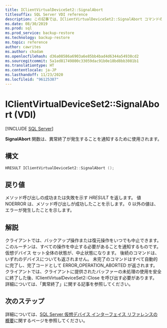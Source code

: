 ```yaml
---
title: IClientVirtualDeviceSet2::SignalAbort
titlesuffix: SQL Server VDI reference
description: この記事では、IClientVirtualDeviceSet2::SignalAbort コマンドのリファレンスを提供します。
ms.date: 08/30/2019
ms.prod: sql
ms.prod_service: backup-restore
ms.technology: backup-restore
ms.topic: reference
author: cawrites
ms.author: chadam
ms.openlocfilehash: d36a08586a6903a6e85bb4bad4d6344a54938cd2
ms.sourcegitcommit: 5a1ed81749800c33059dac91b0e18bd8bb3081b1
ms.translationtype: HT
ms.contentlocale: ja-JP
ms.lasthandoff: 11/23/2020
ms.locfileid: "96125387"
---
```

# <a name="iclientvirtualdeviceset2signalabort-vdi"></a>IClientVirtualDeviceSet2::SignalAbort (VDI)

[!INCLUDE [SQL Server](../../../includes/applies-to-version/sqlserver.md)]

**SignalAbort** 関数は、異常終了が発生することを通知するために使用されます。

## <a name="syntax"></a>構文

```c
HRESULT IClientVirtualDeviceSet2::SignalAbort ();
```

## <a name="return-value"></a>戻り値

メソッド呼び出しの成功または失敗を示す *HRESULT* を返します。 値 NOERROR は、メソッド呼び出しが成功したことを示します。 0 以外の値は、エラーが発生したことを示します。

## <a name="remarks"></a>解説

クライアントでは、バックアップ操作または復元操作をいつでも中止できます。 このルーチンは、すべての操作を中止する必要があることを通知するものです。 仮想デバイス セット全体の状態が、中止状態になります。 後続のコマンドは、いずれのデバイスについても返されません。 未完了のコマンドはすべて自動的に完了し、完了コードとして ERROR_OPERATION_ABORTED が返されます。 クライアントでは、クライアントに提供されたバッファーの未処理の使用を安全に終了した後、IClientVirtualDeviceSet2::Close を呼び出す必要があります。 詳細については、「異常終了」に関する記事を参照してください。

## <a name="next-steps"></a>次のステップ

詳細については、[SQL Server 仮想デバイス インターフェイス リファレンスの概要](reference-virtual-device-interface.md)に関するページを参照してください。